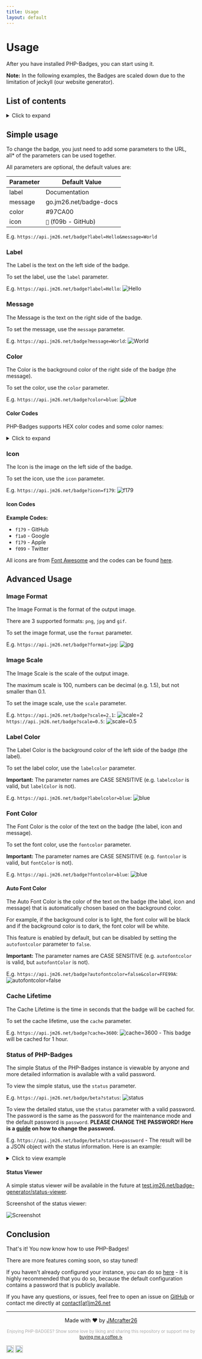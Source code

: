 ```yaml
---
title: Usage
layout: default
---
```


# Usage

After you have installed PHP-Badges, you can start using it.

**Note:** In the following examples, the Badges are scaled down due to the limitation of jeckyll (our website generator).

## List of contents

<!-- Unfoldable TOC -->
<details>
<summary>Click to expand</summary>

- [Usage](#usage)
  - [List of contents](#list-of-contents)
  - [Simple usage](#simple-usage)
    - [Label](#label)
    - [Message](#message)
    - [Color](#color)
      - [Color Codes](#color-codes)
    - [Icon](#icon)
      - [Icon Codes](#icon-codes)
  - [Advanced Usage](#advanced-usage)
    - [Image Format](#image-format)
    - [Image Scale](#image-scale)
    - [Label Color](#label-color)
    - [Font Color](#font-color)
      - [Auto Font Color](#auto-font-color)
    - [Cache Lifetime](#cache-lifetime)
    - [Status of PHP-Badges](#status-of-php-badges)
      - [Status Viewer](#status-viewer)
  - [Conclusion](#conclusion)

</details>

## Simple usage

To change the badge, you just need to add some parameters to the URL, all* of the parameters can be used together.

All parameters are optional, the default values are:

<!-- $icon = '&#xf09b;'; // Default Font Awesome icon
$label = 'Documentation:'; // Default label
$message = 'go.jm26.net/badge-docs'; // Default message
$labelColor = '#555555'; // Default label color
$messageColor = '#97CA00'; // Default message color
$colorText = '#ffffff'; // Default text color
$autoFontColor = true; // Automatically change the text color to black or white depending on the background color
// Advanced settings
$imageFormat = 'png'; // Default image format (png, jpg, gif)
$cacheLife = 5; // Default cache life (in seconds)
$scale = 15; // Image scale (Higher = Better quality, but bigger file size.)
$maxScale = 100; // Maximum image scale
$resizeOutput = false; // Downscale the output image to the original size. (!Reduces quality!) -->

<table>
  <thead>
    <tr>
      <th>Parameter</th>
      <th>Default Value</th>
    </tr>
  </thead>
  <tbody>
    <tr>
      <td>label</td>
      <td>Documentation</td>
    </tr>
    <tr>
      <td>message</td>
      <td>go.jm26.net/badge-docs</td>
    </tr>
    <tr>
      <td>color</td>
      <td>#97CA00</td>
    </tr>
    <tr>
      <td>icon</td>
      <td><code>&#xf09b;</code> (f09b - GitHub)</td>
    </tr>
  </tbody>
</table>


E.g. `https://api.jm26.net/badge?label=Hello&message=World`


### Label

The Label is the text on the left side of the badge.

To set the label, use the `label` parameter.

E.g. `https://api.jm26.net/badge?label=Hello`: ![Hello](https://api.jm26.net/badge?label=Hello&message=&scale=1)

### Message

The Message is the text on the right side of the badge.

To set the message, use the `message` parameter.

E.g. `https://api.jm26.net/badge?message=World`: ![World](https://api.jm26.net/badge?label=&message=World&scale=1)

### Color

The Color is the background color of the right side of the badge (the message).

To set the color, use the `color` parameter.

E.g. `https://api.jm26.net/badge?color=blue`: ![blue](https://api.jm26.net/badge/beta?color=blue&scale=1&icon=)

#### Color Codes

PHP-Badges supports HEX color codes and some color names:

<details>
<summary>Click to expand</summary>

**Some colors are only available in newer versions of PHP-Badges.**

<table>
  <thead>
    <tr>
      <th>Color Name</th>
      <th>HEX Code</th>
      <th>Preview</th>
    </tr>
  </thead>
  <tbody>
    <tr>
      <td>red</td>
      <td>#e05d44</td>
      <td><img src="https://api.jm26.net/badge?label=&amp;message=red&amp;color=red&amp;scale=1" alt="red"></td>
    </tr>
    <tr>
      <td>orange</td>
      <td>#fe7d37</td>
      <td><img src="https://api.jm26.net/badge?label=&amp;message=orange&amp;color=orange&amp;scale=1" alt="orange"></td>
    </tr>
    <tr>
      <td>yellow</td>
      <td>#dfb317</td>
      <td><img src="https://api.jm26.net/badge?label=&amp;message=yellow&amp;color=yellow&amp;scale=1" alt="yellow"></td>
    </tr>
    <tr>
      <td>green</td>
      <td>#97CA00</td>
      <td><img src="https://api.jm26.net/badge?label=&amp;message=green&amp;color=green&amp;scale=1" alt="green"></td>
    </tr>
    <tr>
      <td>brighgreen</td>
      <td>#44cc11</td>
      <td><img src="https://api.jm26.net/badge/?label=&amp;message=brightgreen&amp;color=brightgreen&amp;scale=1" alt="brighgreen"></td>
    </tr>
    <tr>
      <td>cyan</td>
      <td>#00eaff</td>
      <td><img src="https://api.jm26.net/badge?label=&amp;message=cyan&amp;color=cyan&amp;scale=1" alt="cyan"></td>
    </tr>
    <tr>
      <td>blue</td>
      <td>#007ec6</td>
      <td><img src="https://api.jm26.net/badge?label=&amp;message=blue&amp;color=blue&amp;scale=1" alt="blue"></td>
    </tr>
    <tr>
      <td>violet</td>
      <td>#7b16ff</td>
      <td><img src="https://api.jm26.net/badge?label=&amp;message=violet&amp;color=violet&amp;scale=1" alt="violet"></td>
    </tr>
    <tr>
      <td>pink</td>
      <td>#ff69b4</td>
      <td><img src="https://api.jm26.net/badge?label=&amp;message=pink&amp;color=pink&amp;scale=1" alt="pink"></td>
    </tr>
    <tr>
      <td>grey</td>
      <td>#555555</td>
      <td><img src="https://api.jm26.net/badge?label=&amp;message=grey&amp;color=grey&amp;scale=1" alt="grey"></td>
    </tr>
    <tr>
      <td>silver</td>
      <td>#9f9f9f</td>
      <td><img src="https://api.jm26.net/badge?label=&amp;message=silver&amp;color=silver&amp;scale=1" alt="silver"></td>
    </tr>
    <tr>
      <td>lightgrey</td>
      <td>#9f9f9f</td>
      <td><img src="https://api.jm26.net/badge?label=&amp;message=lightgrey&amp;color=lightgrey&amp;scale=1" alt="lightgrey"></td>
    </tr>
    <tr>
      <td>black</td>
      <td>#000000</td>
      <td><img src="https://api.jm26.net/badge/beta?label=&amp;message=black&amp;color=black&amp;scale=1" alt="black"></td>
    </tr>
    <tr>
      <td>white</td>
      <td>#ffffff</td>
      <td><img src="https://api.jm26.net/badge/beta?label=&amp;message=white&amp;color=white&amp;scale=1&fontcolor=black" alt="white"></td>
    </tr>
    <tr>
      <td>critical</td>
      <td>#e05d44</td>
      <td><img src="https://api.jm26.net/badge?label=&amp;message=critical&amp;color=critical&amp;scale=1" alt="critical"></td>
    </tr>
    <tr>
      <td>important</td>
      <td>#fe7d37</td>
      <td><img src="https://api.jm26.net/badge?label=&amp;message=important&amp;color=important&amp;scale=1" alt="important"></td>
    </tr>
    <tr>
      <td>highlight</td>
      <td>#dbe300</td>
      <td><img src="https://api.jm26.net/badge?label=&amp;message=highlight&amp;color=highlight&amp;scale=1" alt="highlight"></td>
    </tr>
    <tr>
      <td>ok</td>
      <td>#97CA00</td>
      <td><img src="https://api.jm26.net/badge?label=&amp;message=ok&amp;color=ok&amp;scale=1" alt="ok"></td>
    </tr>
    <tr>
      <td>success</td>
      <td>#44cc11</td>
      <td><img src="https://api.jm26.net/badge?label=&amp;message=success&amp;color=success&amp;scale=1" alt="success"></td>
    </tr>
    <tr>
      <td>informational</td>
      <td>#007ec6</td>
      <td><img src="https://api.jm26.net/badge?label=&amp;message=informational&amp;color=informational&amp;scale=1" alt="informational"></td>
    </tr>
    <tr>
      <td>inactive</td>
      <td>#9f9f9f</td>
      <td><img src="https://api.jm26.net/badge?label=&amp;message=inactive&amp;color=inactive&amp;scale=1" alt="inactive"></td>
    </tr>
  </tbody>
</table>


</details>

### Icon

The Icon is the image on the left side of the badge.

To set the icon, use the `icon` parameter.

E.g. `https://api.jm26.net/badge?icon=f179`: ![f179](https://api.jm26.net/badge?label=&message=&scale=1&icon=f179)

#### Icon Codes

**Example Codes:**
- `f179` - GitHub
- `f1a0` - Google
- `f179` - Apple
- `f099` - Twitter

All icons are from [Font Awesome](https://fontawesome.com) and the codes can be found [here](https://fontawesome.com/v5/cheatsheet/free/brands).

## Advanced Usage

### Image Format

The Image Format is the format of the output image.

There are 3 supported formats: `png`, `jpg` and `gif`.

To set the image format, use the `format` parameter.

E.g. `https://api.jm26.net/badge?format=jpg`: ![jpg](https://api.jm26.net/badge?scale=1&format=jpg)

### Image Scale

The Image Scale is the scale of the output image.

The maximum scale is 100, numbers can be decimal (e.g. 1.5), but not smaller than 0.1.

To set the image scale, use the `scale` parameter.

E.g. `https://api.jm26.net/badge?scale=2.1`: ![scale=2](https://api.jm26.net/badge?scale=2.1)`https://api.jm26.net/badge?scale=0.5`: ![scale=0.5](https://api.jm26.net/badge?scale=0.5)

### Label Color

The Label Color is the background color of the left side of the badge (the label).

To set the label color, use the `labelcolor` parameter.

**Important:** The parameter names are CASE SENSITIVE (e.g. `labelcolor` is valid, but `labelColor` is not).

E.g. `https://api.jm26.net/badge?labelcolor=blue`: ![blue](https://api.jm26.net/badge/beta?scale=1&labelcolor=blue)

### Font Color

The Font Color is the color of the text on the badge (the label, icon and message).

To set the font color, use the `fontcolor` parameter.

**Important:** The parameter names are CASE SENSITIVE (e.g. `fontcolor` is valid, but `fontColor` is not).

E.g. `https://api.jm26.net/badge?fontcolor=blue`: ![blue](https://api.jm26.net/badge/beta?scale=1&fontcolor=blue)

#### Auto Font Color

The Auto Font Color is the color of the text on the badge (the label, icon and message) that is automatically chosen based on the background color.

For example, if the background color is to light, the font color will be black and if the background color is to dark, the font color will be white.

This feature is enabled by default, but can be disabled by setting the `autofontcolor` parameter to `false`.

**Important:** The parameter names are CASE SENSITIVE (e.g. `autofontcolor` is valid, but `autofontColor` is not).

E.g. `https://api.jm26.net/badge?autofontcolor=false&color=FFE99A`: ![autofontcolor=false](https://api.jm26.net/badge?scale=1&autofontcolor=false&color=FFE99A)

### Cache Lifetime

The Cache Lifetime is the time in seconds that the badge will be cached for.

To set the cache lifetime, use the `cache` parameter.

E.g. `https://api.jm26.net/badge?cache=3600`: ![cache=3600](https://api.jm26.net/badge?scale=1&cache=3600) - This badge will be cached for 1 hour.

### Status of PHP-Badges

The simple Status of the PHP-Badges instance is viewable by anyone and more detailed information is available with a valid password.

To view the simple status, use the `status` parameter.

E.g. `https://api.jm26.net/badge/beta?status`: ![status](https://api.jm26.net/badge/beta?scale=1&status)

To view the detailed status, use the `status` parameter with a valid password. The password is the same as the password for the maintenance mode and the default password is `password`. 
**PLEASE CHANGE THE PASSWORD! Here is a [guide](./configuration.html#maintenance-password) on how to change the password.**

E.g. `https://api.jm26.net/badge/beta?status=password` - The result will be a JSON object with the status information. Here is an example:

<details>
<summary>Click to view example</summary>
<code class="language-json">
{
  "status": "ok",
  "warnings": 0,
  "message": "Everything is working fine!",
  "version": {
    "current version": "1.2.2",
    "newest version": "1.2.0",
    "update available": false,
    "check for updates": true,
    "update url": "https://github.com/JMcrafter26/php-badges/releases/latest"
  },
  "server": {
    "server": "Apache",
    "php": "7.4.33",
    "directory": "/htdocs/badge",
    "file": "/htdocs/badge/generate.php",
    "host": "example.com",
    "ip": "1.1.1.1",
    "gd extension": "true"
  },
  "assets": {
    "font": "true",
    "icons": "true"
  },
  "external services": {
    "internet": "true",
    "github repo": "true",
    "update server": "true"
  },
  "configuration": {
    "maintenance mode": false,
    "icon": "&#xf09b;",
    "label": "Documentation:",
    "message": "go.jm26.net/badge-docs",
    "label color": "#555555",
    "message color": "#97CA00",
    "color text": "#ffffff",
    "auto font color": true,
    "image format": "png",
    "cachelife": 5,
    "scale": 15,
    "resize output": false,
    "font path": "./DejaVuSans.woff",
    "icons path": "./font-awesome.woff"
  }
}
</code>
</details>

#### Status Viewer

A simple status viewer *will* be available in the future at [test.jm26.net/badge-generator/status-viewer](https://test.jm26.net/badge-generator/status-viewer).

Screenshot of the status viewer:

![Screenshot](https://i.imgur.com/1jJ9M5t.png)

## Conclusion

That's it! You now know how to use PHP-Badges!

There are more features coming soon, so stay tuned!

If you haven't already configured your instance, you can do so [here](./configuration.html) - it is highly recommended that you do so, because the default configuration contains a password that is publicly available.

If you have any questions, or issues, feel free to open an issue on [GitHub](https://github.com/JMcrafter26/php-badges/issues) or contact me directly at [&#099;&#111;&#110;&#116;&#097;&#099;&#116;[&#097;&#116;]&#106;&#109;&#050;&#054;&#046;&#110;&#101;&#116;](mailto:&#099;&#111;&#110;&#116;&#097;&#099;&#116;[&#097;&#116;]&#106;&#109;&#050;&#054;&#046;&#110;&#101;&#116;)


***
<p style="text-align: center;">Made with ❤️ by <a href="https://jm26.net">JMcrafter26</a></p>
<p style="text-align: center; color: #aaa; font-size: 0.8em;">
Enjoying PHP-BADGES? Show some love by liking and sharing this repository or support me by <a href="https://www.buymeacoffee.com/JM26.NET" target="_blank">buying me a coffee ☕</a>
</p>
<a href="https://github.com/jmcrafter26/php-badges" target="_blank"><img src="https://api.jm26.net/badge?g&label=Github&icon=f09b&message=Repository&color=007EC6&scale=1" height="20px" alt="Github Repository" ></a>
<a href="https://github.com/jmcrafter26/php-badges/release/latest" target="_blank"><img src="https://api.jm26.net/badge?g&label=Github&icon=f09b&message=Releases&color=238636&scale=1" height="20px" alt="Github Releases" ></a>
